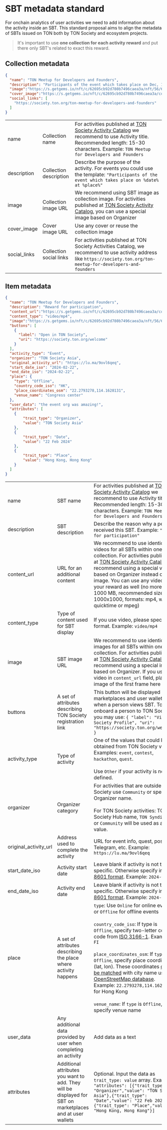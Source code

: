 # SBT metadata standard
For onchain analytics of user activities we need to add information about the activity inside an SBT.
This standard proposal aims to align the metadata of SBTs issued on TON both by TON Society and ecosystem projects.

> It's important to use **one collection for each activity reward** and put there only SBT's related to exact this reward.

## Collection metadata
```json
{
  "name": "TON Meetup for Developers and Founders",
  "description": "Participants of the event which takes place on Dec, 19 2023 at Hong Kong.",
  "image":"https://s.getgems.io/nft/c/62695cb92d780b7496caea3a/nft/56/629b9349e034e8e582cf6448.png",
  "cover_image":"https://s.getgems.io/nft/c/62695cb92d780b7496caea3a/cover.png",
  "social_links": [
    "https://society.ton.org/ton-meetup-for-developers-and-founders"
  ]
}

```

| | | |
|-|-|-|
| name         | Collection name                                      | For activities published at [TON Society Activity Catalog](https://society.ton.org/activities) we recommend to use Activity title. Recommended length: 15-30 characters. Example: ```TON Meetup for Developers and Founders```|
| description | Collection description | Describe the purpose of the activity. For events you could use the template: ```"Participants of the event which takes place on %date% at %place%"``` |
| image | Collection image URL | We recommend using SBT image as collection image. For activities published at [TON Society Activity Catalog](https://society.ton.org/activities), you can use a special image based on Organizer
| cover_image | Cover image URL | Use any cover or reuse the collection image
| social_links | Collection social links | For activities published at TON Society Activities Catalog, we recommend to use activity address like ```https://society.ton.org/ton-meetup-for-developers-and-founders```


## Item metadata

```json
{
  "name": "TON Meetup for Developers and Founders",
  "description": "Reward for participation",
  "content_url":"https://s.getgems.io/nft/c/62695cb92d780b7496caea3a/cover.png",
  "content_type": "video/mp4",
  "image":"https://s.getgems.io/nft/c/62695cb92d780b7496caea3a/nft/56/629b9349e034e8e582cf6448.png",
  "buttons": [
    {
      "label": "Open in TON Society",
      "uri": "https://society.ton.org/welcome"
    }
  ],
  "activity_type": "Event",
  "organizer": "TON Society Asia",
  "original_activity_url": "https://lu.ma/9ovl6qeq",
  "start_date_iso": "2024-02-22",
  "end_date_iso": "2024-02-22",
  "place": { 
    "type": "Offline",
    "country_code_iso": "HK",
    "place_coordinates_osm": "22.2793278,114.1628131",
    "venue_name": "Congress center"
  },
  "user_data": "the event org was amazing!",
  "attributes": [
    {
        "trait_type": "Organizer",
        "value": "TON Society Asia"
    },
    {
        "trait_type": "Date",
        "value": "22 Feb 2024"
    },
    {
        "trait_type": "Place",
        "value": "Hong Kong, Hong Kong"
    }
  ]
}

```

| | | |
|-|-|-|
| name         | SBT name                                      | For activities published at [TON Society Activity Catalog](https://society.ton.org/activities) we recommend to use Activity title. Recommended length: 15-30 characters. Example: ```TON Meetup for Developers and Founders```|
| description | SBT description | Describe the reason why a person received this SBT. Example: ```"Reward for participation"``` |
| content_url | URL for an additional content | We recommend to use identical videos for all SBTs within one collection. For activities published at [TON Society Activity Catalog](https://society.ton.org/activities), we recommend using a special video based on Organizer instead of plain image. You can use any video for your reward as well (no more than 1000 MB, recommended size 1000x1000, formats: mp4, webm, quicktime or mpeg)
| content_type | Type of content used for SBT display | If you use video, please specify the format. Example: ```video/mp4```
| image | SBT image URL | We recommend to use identical images for all SBTs within one collection. For activities published at [TON Society Activity Catalog](https://society.ton.org/activities), we recommend using a special image based on Organizer. If you use video in ```content_url``` field, place the image of the first frame here
| buttons | A set of attributes describing TON Society registration link | This button will be displayed at marketplaces and user wallets when a person views SBT. To onboard a person to TON Society you may use: ```{ "label": "View TON Society Profile", "uri": "https://society.ton.org/welcome" }``` 
| activity_type | Type of activity | One of the values that could be obtained from TON Society via API. Examples: ```event```, ```contest```, ```hackathon```, ```quest```. <br /><br /> Use ```Other``` if your activity is not defined. 
| organizer | Organizer category | For activities that are outside TON Society use ```Community``` or specify Organizer name.<br /><br /> For TON Society activities:  TON Society Hub name, ```TON Syndicate``` or ```Community``` will be used as a value.
| original_activity_url | Address used to complete the activity | URL for event info, quest, post in Telegram, etc. Example: ```https://lu.ma/9ovl6qeq```
| start_date_iso | Activity start date |Leave blank if activity is not time specific. Otherwise specify in [ISO 8601 format](https://en.wikipedia.org/wiki/ISO_8601). Example: ```2024-02-22```
| end_date_iso | Activity end date | Leave blank if activity is not time specific. Otherwise specify in [ISO 8601 format](https://en.wikipedia.org/wiki/ISO_8601). Example: ```2024-02-22```
| place | A set of attributes describing the place where activity happens | ```type```: Use ```Online``` for online events or ```Offline``` for offline events <br /><br /> ```country_code_iso```: If type is ```Offline```, specify two-letter country code from [ISO 3166-1](https://en.wikipedia.org/wiki/ISO_3166-1_alpha-2). Example: ```FI``` <br /><br /> ```place_coordinates_osm```: If ```type``` is ```Offline```, specify place coordinates (lat, lon). These coordinates [could be matched](https://stackoverflow.com/a/11600949) with city name using [OpenStreetMap database](https://wiki.openstreetmap.org/wiki/Tag:place%3Dcity). Example: ```22.2793278,114.1628131``` for Hong Kong <br /><br /> ```venue_name```: If ```type``` is ```Offline```, specify venue name
| user_data | Any additional data provided by user when completing an activity | Add data as a text
| attributes | Additional attributes you want to add. They will be displayed for SBT on marketplaces and at user wallets | Optional. Input the data as ```trait_type: value``` array. Example: ```"attributes": [{"trait_type": "Organizer","value": "TON Society Asia"},{"trait_type": "Date","value": "22 Feb 2024"},{"trait_type": "Place","value": "Hong Kong, Hong Kong"}]```
